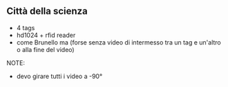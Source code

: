 Città della scienza
--------------------

- 4 tags
- hd1024 + rfid reader
- come Brunello ma (forse senza video di intermesso tra un tag e un'altro o alla fine del video)

NOTE:
- devo girare tutti i video a -90°
